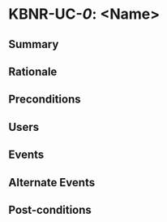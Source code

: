 # KBNR-UC-_0_: \<Name\>

## Summary



## Rationale



## Preconditions



## Users



## Events



## Alternate Events



## Post-conditions

